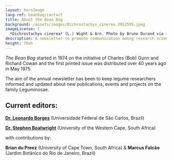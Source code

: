 ```yaml
---
layout: heroImage
lang-ref: beanbag/contact
title: About the Bean Bag
background: /assets/images/Dichrostachys_cinerea_3952595.jpeg
imageLicense: |
  *Dichrostachys cinerea* (L.) Wight & Arn. Photo by Bruno Durand via [iNaturalist](https://www.gbif.org/occurrence/1898844739)
description: A newsletter to promote communication among research scientists concerned with the systematics of Leguminosae/Fabaceae
height: 70vh
---
```


*The Bean Bag* started in 1974 on the initiative of Charles (Bob) Gunn and Richard Cowan and the first printed issue was distributed over 40 years ago in May 1975.

The aim of the annual newsletter has been to keep legume researchers informed and updated about new publications, events and projects on the family Leguminosae.


## Current editors: 

**[Dr. Leonardo Borges](mailto:quitemcaqui@gmail.com)** (Universidade Federal de São Carlos, Brazil)  

**[Dr. Stephen Boatwright](mailto:jboatwright@uwc.ac.za)** (University of the Western Cape, South Africa)  

with contributions by:  

**Brian du Preez** (University of Cape Town, South Africa) & **Marcus Falcão** (Jardim Botânico do Rio de Janeiro, Brazil)